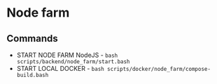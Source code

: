 # Node farm

## Commands

- START NODE FARM NodeJS - `bash scripts/backend/node_farm/start.bash`
- START LOCAL DOCKER - `bash scripts/docker/node_farm/compose-build.bash`
